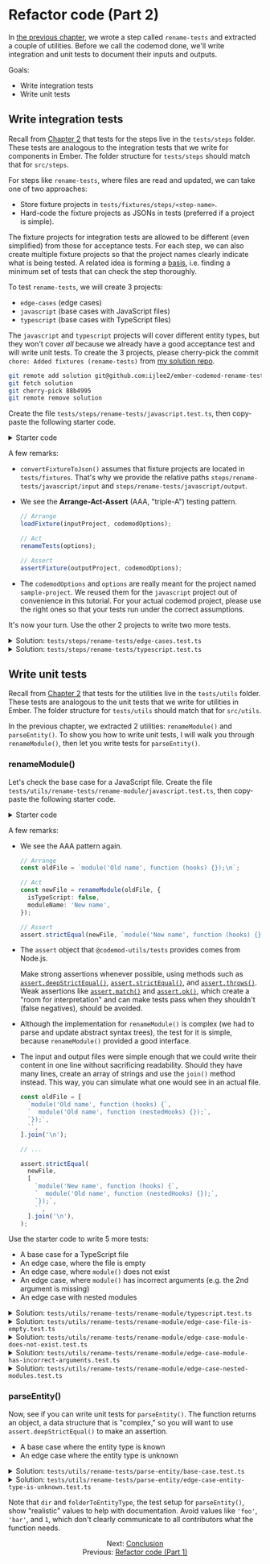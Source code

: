 # Refactor code (Part 2)

In [the previous chapter](./08-refactor-code-part-1.md), we wrote a step called `rename-tests` and extracted a couple of utilities. Before we call the codemod done, we'll write integration and unit tests to document their inputs and outputs.


Goals:

- Write integration tests
- Write unit tests


## Write integration tests

Recall from [Chapter 2](02-understand-the-folder-structure.md#tests) that tests for the steps live in the `tests/steps` folder. These tests are analogous to the integration tests that we write for components in Ember. The folder structure for `tests/steps` should match that for `src/steps`.

For steps like `rename-tests`, where files are read and updated, we can take one of two approaches:

- Store fixture projects in `tests/fixtures/steps/<step-name>`.
- Hard-code the fixture projects as JSONs in tests (preferred if a project is simple).

The fixture projects for integration tests are allowed to be different (even simplified) from those for acceptance tests. For each step, we can also create multiple fixture projects so that the project names clearly indicate what is being tested. A related idea is forming a [basis](https://crunchingnumbers.live/2019/10/11/write-tests-like-a-mathematician-part-3/), i.e. finding a minimum set of tests that can check the step thoroughly.

To test `rename-tests`, we will create 3 projects:

- `edge-cases` (edge cases)
- `javascript` (base cases with JavaScript files)
- `typescript` (base cases with TypeScript files)

The `javascript` and `typescript` projects will cover different entity types, but they won't cover _all_ because we already have a good acceptance test and will write unit tests. To create the 3 projects, please cherry-pick the commit `chore: Added fixtures (rename-tests)` from [my solution repo](https://github.com/ijlee2/ember-codemod-rename-test-modules/commits/main).

```sh
git remote add solution git@github.com:ijlee2/ember-codemod-rename-test-modules.git
git fetch solution
git cherry-pick 88b4995
git remote remove solution
```

Create the file `tests/steps/rename-tests/javascript.test.ts`, then copy-paste the following starter code.

<details>

<summary>Starter code</code></summary>

```ts
import {
  assertFixture,
  convertFixtureToJson,
  loadFixture,
  test,
} from '@codemod-utils/tests';

import { renameTests } from '../../../src/steps/index.js';
import {
  codemodOptions,
  options,
} from '../../helpers/shared-test-setups/sample-project.js';

test('steps | rename-tests > javascript', function () {
  const inputProject = convertFixtureToJson(
    'steps/rename-tests/javascript/input',
  );

  const outputProject = convertFixtureToJson(
    'steps/rename-tests/javascript/output',
  );

  loadFixture(inputProject, codemodOptions);

  renameTests(options);

  assertFixture(outputProject, codemodOptions);
});
```

</details>

A few remarks:

- `convertFixtureToJson()` assumes that fixture projects are located in `tests/fixtures`. That's why we provide the relative paths `steps/rename-tests/javascript/input` and `steps/rename-tests/javascript/output`.

- We see the **Arrange-Act-Assert** (AAA, "triple-A") testing pattern.

    ```ts
    // Arrange
    loadFixture(inputProject, codemodOptions);

    // Act
    renameTests(options);

    // Assert
    assertFixture(outputProject, codemodOptions);
    ```

- The `codemodOptions` and `options` are really meant for the project named `sample-project`. We reused them for the `javascript` project out of convenience in this tutorial. For your actual codemod project, please use the right ones so that your tests run under the correct assumptions.

It's now your turn. Use the other 2 projects to write two more tests.

<details>

<summary>Solution: <code>tests/steps/rename-tests/edge-cases.test.ts</code></summary>

```diff
import {
  assertFixture,
  convertFixtureToJson,
  loadFixture,
  test,
} from '@codemod-utils/tests';

import { renameTests } from '../../../src/steps/index.js';
import {
  codemodOptions,
  options,
} from '../../helpers/shared-test-setups/sample-project.js';

- test('steps | rename-tests > javascript', function () {
+ test('steps | rename-tests > edge-cases', function () {
  const inputProject = convertFixtureToJson(
-     'steps/rename-tests/javascript/input',
+     'steps/rename-tests/edge-cases/input',
  );

  const outputProject = convertFixtureToJson(
-     'steps/rename-tests/javascript/output',
+     'steps/rename-tests/edge-cases/output',
  );

  loadFixture(inputProject, codemodOptions);

  renameTests(options);

  assertFixture(outputProject, codemodOptions);
});
```

</details>

<details>

<summary>Solution: <code>tests/steps/rename-tests/typescript.test.ts</code></summary>

```diff
import {
  assertFixture,
  convertFixtureToJson,
  loadFixture,
  test,
} from '@codemod-utils/tests';

import { renameTests } from '../../../src/steps/index.js';
import {
  codemodOptions,
  options,
} from '../../helpers/shared-test-setups/sample-project.js';

- test('steps | rename-tests > javascript', function () {
+ test('steps | rename-tests > typescript', function () {
  const inputProject = convertFixtureToJson(
-     'steps/rename-tests/javascript/input',
+     'steps/rename-tests/typescript/input',
  );

  const outputProject = convertFixtureToJson(
-     'steps/rename-tests/javascript/output',
+     'steps/rename-tests/typescript/output',
  );

  loadFixture(inputProject, codemodOptions);

  renameTests(options);

  assertFixture(outputProject, codemodOptions);
});
```

</details>


## Write unit tests

Recall from [Chapter 2](02-understand-the-folder-structure.md#tests) that tests for the utilities live in the `tests/utils` folder. These tests are analogous to the unit tests that we write for utilities in Ember. The folder structure for `tests/utils` should match that for `src/utils`.

In the previous chapter, we extracted 2 utilities: `renameModule()` and `parseEntity()`. To show you how to write unit tests, I will walk you through `renameModule()`, then let you write tests for `parseEntity()`.


### renameModule()

Let's check the base case for a JavaScript file. Create the file `tests/utils/rename-tests/rename-module/javascript.test.ts`, then copy-paste the following starter code.

<details>

<summary>Starter code</code></summary>

```ts
import { assert, test } from '@codemod-utils/tests';

import { renameModule } from '../../../../src/utils/rename-tests/index.js';

test('utils | rename-tests | rename-module > javascript', function () {
  const oldFile = `module('Old name', function (hooks) {});\n`;

  const newFile = renameModule(oldFile, {
    isTypeScript: false,
    moduleName: 'New name',
  });

  assert.strictEqual(newFile, `module('New name', function (hooks) {});\n`);
});
```

</details>

A few remarks:

- We see the AAA pattern again.

    ```ts
    // Arrange
    const oldFile = `module('Old name', function (hooks) {});\n`;

    // Act
    const newFile = renameModule(oldFile, {
      isTypeScript: false,
      moduleName: 'New name',
    });

    // Assert
    assert.strictEqual(newFile, `module('New name', function (hooks) {});\n`);
    ```

- The `assert` object that `@codemod-utils/tests` provides comes from Node.js.

    Make strong assertions whenever possible, using methods such as [`assert.deepStrictEqual()`](https://nodejs.org/docs/latest-v18.x/api/assert.html#assertdeepstrictequalactual-expected-message), [`assert.strictEqual()`](https://nodejs.org/docs/latest-v18.x/api/assert.html#assertstrictequalactual-expected-message), and [`assert.throws()`](https://nodejs.org/docs/latest-v18.x/api/assert.html#assertthrowsfn-error-message). Weak assertions like [`assert.match()`](https://nodejs.org/docs/latest-v18.x/api/assert.html#assertmatchstring-regexp-message) and [`assert.ok()`](https://nodejs.org/docs/latest-v18.x/api/assert.html#assertokvalue-message), which create a "room for interpretation" and can make tests pass when they shouldn't (false negatives), should be avoided.

- Although the implementation for `renameModule()` is complex (we had to parse and update abstract syntax trees), the test for it is simple, because `renameModule()` provided a good interface. 

- The input and output files were simple enough that we could write their content in one line without sacrificing readability. Should they have many lines, create an array of strings and use the `join()` method instead. This way, you can simulate what one would see in an actual file.

    ```ts
    const oldFile = [
      `module('Old name', function (hooks) {`,
      `  module('Old name', function (nestedHooks) {});`,
      `});`,
      ``,
    ].join('\n');

    // ...

    assert.strictEqual(
      newFile,
      [
        `module('New name', function (hooks) {`,
        `  module('Old name', function (nestedHooks) {});`,
        `});`,
        ``,
      ].join('\n'),
    );
    ```

Use the starter code to write 5 more tests:

- A base case for a TypeScript file
- An edge case, where the file is empty
- An edge case, where `module()` does not exist
- An edge case, where `module()` has incorrect arguments (e.g. the 2nd argument is missing)
- An edge case with nested modules

<details>

<summary>Solution: <code>tests/utils/rename-tests/rename-module/typescript.test.ts</code></summary>

This test checks that `renameModule()` can handle TypeScript files.

```ts
import { assert, test } from '@codemod-utils/tests';

import { renameModule } from '../../../../src/utils/rename-tests/index.js';

test('utils | rename-tests | rename-module > typescript', function () {
  const oldFile = `module('Old name', function (hooks) {});\n`;

  const newFile = renameModule(oldFile, {
    isTypeScript: true,
    moduleName: 'New name',
  });

  assert.strictEqual(newFile, `module('New name', function (hooks) {});\n`);
});
```

</details>

<details>

<summary>Solution: <code>tests/utils/rename-tests/rename-module/edge-case-file-is-empty.test.ts</code></summary>

This test checks that, when the file is empty, `renameModule()` returns the same file content and doesn't run into an error.

```ts
import { assert, test } from '@codemod-utils/tests';

import { renameModule } from '../../../../src/utils/rename-tests/index.js';

test('utils | rename-tests | rename-module > edge case (file is empty)', function () {
  const oldFile = '';

  const newFile = renameModule(oldFile, {
    isTypeScript: true,
    moduleName: 'New name',
  });

  assert.strictEqual(newFile, '');
});
```

</details>

<details>

<summary>Solution: <code>tests/utils/rename-tests/rename-module/edge-case-module-does-not-exist.test.ts</code></summary>

This test checks that, when the file doesn't have a `module()` call, `renameModule()` returns the same file content and doesn't run into an error.

```ts
import { assert, test } from '@codemod-utils/tests';

import { renameModule } from '../../../../src/utils/rename-tests/index.js';

test('utils | rename-tests | rename-module > edge case (module does not exist)', function () {
  const oldFile = `test('Old name', function (assert) {});\n`;

  const newFile = renameModule(oldFile, {
    isTypeScript: true,
    moduleName: 'New name',
  });

  assert.strictEqual(newFile, `test('Old name', function (assert) {});\n`);
});
```

</details>

<details>

<summary>Solution: <code>tests/utils/rename-tests/rename-module/edge-case-module-has-incorrect-arguments.test.ts</code></summary>

This test checks that, when the `module()` call is incorrect, `renameModule()` returns the same file content and doesn't run into an error.

```ts
import { assert, test } from '@codemod-utils/tests';

import { renameModule } from '../../../../src/utils/rename-tests/index.js';

test('utils | rename-tests | rename-module > edge case (module has incorrect arguments)', function () {
  const oldFile = `module('Old name');\n`;

  const newFile = renameModule(oldFile, {
    isTypeScript: true,
    moduleName: 'New name',
  });

  assert.strictEqual(newFile, `module('Old name');\n`);
});
```

</details>

<details>

<summary>Solution: <code>tests/utils/rename-tests/rename-module/edge-case-nested-modules.test.ts</code></summary>

This test checks that `renameModule()` renames only the parent module.

```ts
import { assert, test } from '@codemod-utils/tests';

import { renameModule } from '../../../../src/utils/rename-tests/index.js';

test('utils | rename-tests | rename-module > edge case (nested modules)', function () {
  const oldFile = [
    `module('Old name', function (hooks) {`,
    `  module('Old name', function (nestedHooks) {});`,
    `});`,
    ``,
  ].join('\n');

  const newFile = renameModule(oldFile, {
    isTypeScript: true,
    moduleName: 'New name',
  });

  assert.strictEqual(
    newFile,
    [
      `module('New name', function (hooks) {`,
      `  module('Old name', function (nestedHooks) {});`,
      `});`,
      ``,
    ].join('\n'),
  );
});
```

</details>


### parseEntity()

Now, see if you can write unit tests for `parseEntity()`. The function returns an object, a data structure that is "complex," so you will want to use `assert.deepStrictEqual()` to make an assertion.

- A base case where the entity type is known
- An edge case where the entity type is unknown

<details>

<summary>Solution: <code>tests/utils/rename-tests/parse-entity/base-case.test.ts</code></summary>

```ts
import { assert, test } from '@codemod-utils/tests';

import { parseEntity } from '../../../../src/utils/rename-tests/index.js';

test('utils | rename-tests | parse-entity > base case', function () {
  const folderToEntityType = new Map([
    ['components', 'Component'],
    ['helpers', 'Helper'],
    ['modifiers', 'Modifier'],
  ]);

  const output = parseEntity('components/ui/form', folderToEntityType);

  assert.deepStrictEqual(output, {
    entityType: 'Component',
    remainingPath: 'ui/form',
  });
});
```

</details>

<details>

<summary>Solution: <code>tests/utils/rename-tests/parse-entity/edge-case-entity-type-is-unknown.test.ts</code></summary>

```ts
import { assert, test } from '@codemod-utils/tests';

import { parseEntity } from '../../../../src/utils/rename-tests/index.js';

test('utils | rename-tests | parse-entity > edge case (entity type is unknown)', function () {
  const folderToEntityType = new Map([
    ['adapters', 'Adapter'],
    ['controllers', 'Controller'],
    ['initializers', 'Initializer'],
    ['instance-initializers', 'Instance Initializer'],
    ['mixins', 'Mixin'],
    ['models', 'Model'],
    ['routes', 'Route'],
    ['serializers', 'Serializer'],
    ['services', 'Service'],
    ['utils', 'Utility'],
  ]);

  const output = parseEntity('resources/remote-data', folderToEntityType);

  assert.deepStrictEqual(output, {
    entityType: undefined,
    remainingPath: 'resources/remote-data',
  });
});
```

</details>

Note that `dir` and `folderToEntityType`, the test setup for `parseEntity()`, show "realistic" values to help with documentation. Avoid values like `'foo'`, `'bar'`, and `1`, which don't clearly communicate to all contributors what the function needs.


<div align="center">
  <div>
    Next: <a href="./10-conclusion.md">Conclusion</a>
  </div>
  <div>
    Previous: <a href="./08-refactor-code-part-1.md">Refactor code (Part 1)</a>
  </div>
</div>
